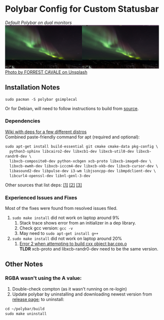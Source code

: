 # Polybar Config for Custom Statusbar

*Default Polybar on dual monitors*
![ ](screenshot_dual.png)
[Photo by FORREST CAVALE on Unsplash](https://unsplash.com/photos/jwIk4Z3Msi4)

## Installation Notes
```
sudo pacman -S polybar gsimplecal
```
Or for Debian, will need to follow instructions to build from [source](https://github.com/jaagr/polybar).

### Dependencies
[Wiki with deps for a few different distros](https://github.com/jaagr/polybar/wiki/Compiling)  
Combined paste-friendly command for apt (required and optional):
```
sudo apt-get install build-essential git cmake cmake-data pkg-config \
  python3-sphinx libcairo2-dev libxcb1-dev libxcb-util0-dev libxcb-randr0-dev \
  libxcb-composite0-dev python-xcbgen xcb-proto libxcb-image0-dev \
  libxcb-ewmh-dev libxcb-icccm4-dev libxcb-xkb-dev libxcb-cursor-dev \
  libasound2-dev libpulse-dev i3-wm libjsoncpp-dev libmpdclient-dev \
  libcurl4-openssl-dev libnl-genl-3-dev
```

Other sources that list deps: 
[[1]](https://medium.com/@tatianaensslin/install-polybar-in-3-steps-on-debian-stretch-c64ab6157fb1)
[[2]](https://github.com/jaagr/polybar/issues/650)
[[3]](https://github.com/jaagr/polybar/issues/367)

### Experienced Issues and Fixes
Most of the fixes were found from resolved issues filed.
1. `sudo make install` did not work on laptop around 9%  
    1. Stack trace shows error from an initializer in a dep library.
    1. Check gcc version: `gcc -v`
    1. May need to `sudo apt-get install g++`
1. `sudo make install` did not work on laptop around 20%  
    1. [Error 2 when attempting to build cxx object bar.cpp.o](https://github.com/jaagr/polybar/issues/644)  
   **TLDR** xcb-proto and libxcb-randr0-dev need to be the same version.

## Other Notes
### RGBA wasn't using the A value:
1. Double-check compton (as it wasn't running on re-login)
1. Update polybar by uninstalling and downloading newest version from
  [release page](https://github.com/jaagr/polybar/releases); to uninstall:  
```
cd ~/polybar/build
sudo make uninstall
```

